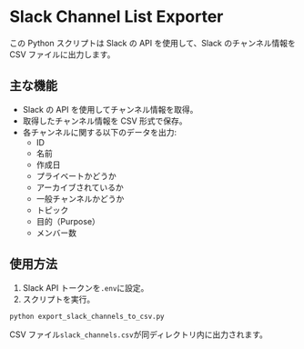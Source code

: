 # Slack Channel List Exporter

この Python スクリプトは Slack の API を使用して、Slack のチャンネル情報を CSV ファイルに出力します。

## 主な機能

- Slack の API を使用してチャンネル情報を取得。
- 取得したチャンネル情報を CSV 形式で保存。
- 各チャンネルに関する以下のデータを出力:
  - ID
  - 名前
  - 作成日
  - プライベートかどうか
  - アーカイブされているか
  - 一般チャンネルかどうか
  - トピック
  - 目的（Purpose）
  - メンバー数

## 使用方法

1. Slack API トークンを`.env`に設定。
2. スクリプトを実行。

```bash
python export_slack_channels_to_csv.py
```

CSV ファイル`slack_channels.csv`が同ディレクトリ内に出力されます。
